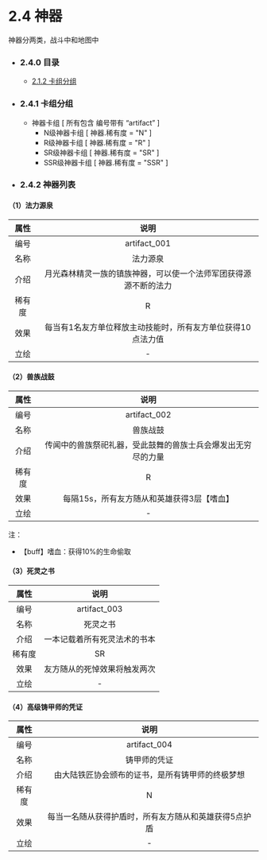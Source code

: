 # 2.4 神器

神器分两类，战斗中和地图中

- ### 2.4.0 目录

  - [<div>2.1.2 卡组分组</div>](#fenlei)
  
- ### 2.4.1 卡组分组<div id="fenlei">

  - 神器卡组 [ 所有包含 编号带有 “artifact” ] 
    - N级神器卡组 [ 神器.稀有度 = "N" ]
    - R级神器卡组 [ 神器.稀有度 = "R" ]
    - SR级神器卡组 [ 神器.稀有度 = "SR" ]
    - SSR级神器卡组 [ 神器.稀有度 = "SSR" ]

- ### 2.4.2 神器列表

#### （1）法力源泉

|  属性  |                             说明                             |
| :----: | :----------------------------------------------------------: |
|  编号  |                         artifact_001                         |
|  名称  |                           法力源泉                           |
|  介绍  | 月光森林精灵一族的镇族神器，可以使一个法师军团获得源源不断的法力 |
| 稀有度 |                              R                               |
|  效果  | 每当有1名友方单位释放主动技能时，所有友方单位获得10点法力值  |
|  立绘  |                              -                               |

#### （2）兽族战鼓

|  属性  |                             说明                             |
| :----: | :----------------------------------------------------------: |
|  编号  |                         artifact_002                         |
|  名称  |                           兽族战鼓                           |
|  介绍  | 传闻中的兽族祭祀礼器，受此鼓舞的兽族士兵会爆发出无穷尽的力量 |
| 稀有度 |                              R                               |
|  效果  |          每隔15s，所有友方随从和英雄获得3层【嗜血】          |
|  立绘  |                              -                               |

注：

- 【buff】嗜血：获得10%的生命偷取

#### （3）死灵之书

|  属性  |             说明             |
| :----: | :--------------------------: |
|  编号  |         artifact_003         |
|  名称  |           死灵之书           |
|  介绍  | 一本记载着所有死灵法术的书本 |
| 稀有度 |              SR              |
|  效果  | 友方随从的死悼效果将触发两次 |
|  立绘  |              -               |

#### （4）高级铸甲师的凭证

|  属性  |                         说明                          |
| :----: | :---------------------------------------------------: |
|  编号  |                     artifact_004                      |
|  名称  |                     铸甲师的凭证                      |
|  介绍  |   由大陆铁匠协会颁布的证书，是所有铸甲师的终极梦想    |
| 稀有度 |                           N                           |
|  效果  | 每当一名随从获得护盾时，所有友方随从和英雄获得5点护盾 |
|  立绘  |                           -                           |

